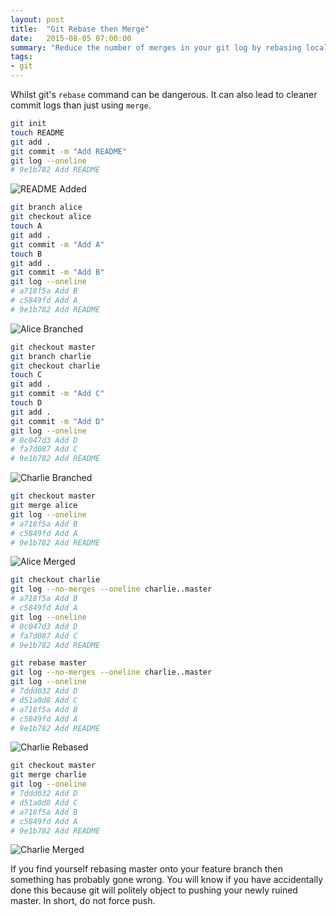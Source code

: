 ```yaml
---
layout: post
title:  "Git Rebase then Merge"
date:   2015-08-05 07:00:00
summary: "Reduce the number of merges in your git log by rebasing local branches (never force push though)."
tags:
- git
---
```


Whilst git's `rebase` command can be dangerous. It can also lead to cleaner commit logs than just using `merge`.

```bash
git init
touch README
git add .
git commit -m "Add README"
git log --oneline
# 9e1b782 Add README
```

<img src="//assets.mattro.be/rts/img/git-rebase-add-readme.png" alt="README Added" class="img-responsive max-height-125">

```bash
git branch alice
git checkout alice
touch A
git add .
git commit -m "Add A"
touch B
git add .
git commit -m "Add B"
git log --oneline
# a718f5a Add B
# c5849fd Add A
# 9e1b782 Add README
```

<img src="//assets.mattro.be/rts/img/git-rebase-alice-branch.png" alt="Alice Branched" class="img-responsive max-height-125">

```bash
git checkout master
git branch charlie
git checkout charlie
touch C
git add .
git commit -m "Add C"
touch D
git add .
git commit -m "Add D"
git log --oneline
# 0c047d3 Add D
# fa7d087 Add C
# 9e1b782 Add README
```

<img src="//assets.mattro.be/rts/img/git-rebase-charlie-branch.png" alt="Charlie Branched" class="img-responsive max-height-125">

```bash
git checkout master
git merge alice
git log --oneline
# a718f5a Add B
# c5849fd Add A
# 9e1b782 Add README
```

<img src="//assets.mattro.be/rts/img/git-rebase-alice-merged.png" alt="Alice Merged" class="img-responsive max-height-125">

```bash
git checkout charlie
git log --no-merges --oneline charlie..master
# a718f5a Add B
# c5849fd Add A
git log --oneline
# 0c047d3 Add D
# fa7d087 Add C
# 9e1b782 Add README

git rebase master
git log --no-merges --oneline charlie..master
git log --oneline
# 7ddd032 Add D
# d51a0d8 Add C
# a718f5a Add B
# c5849fd Add A
# 9e1b782 Add README
```

<img src="//assets.mattro.be/rts/img/git-rebase-charlie-rebased.png" alt="Charlie Rebased" class="img-responsive max-height-125">

```bash
git checkout master
git merge charlie
git log --oneline
# 7ddd032 Add D
# d51a0d8 Add C
# a718f5a Add B
# c5849fd Add A
# 9e1b782 Add README
```

<img src="//assets.mattro.be/rts/img/git-rebase-charlie-merged.png" alt="Charlie Merged" class="img-responsive max-height-125">

 If you find yourself rebasing master onto your feature branch then something has probably gone wrong. You will know if you have accidentally done this because git will politely object to pushing your newly ruined master. In short, do not force push.
